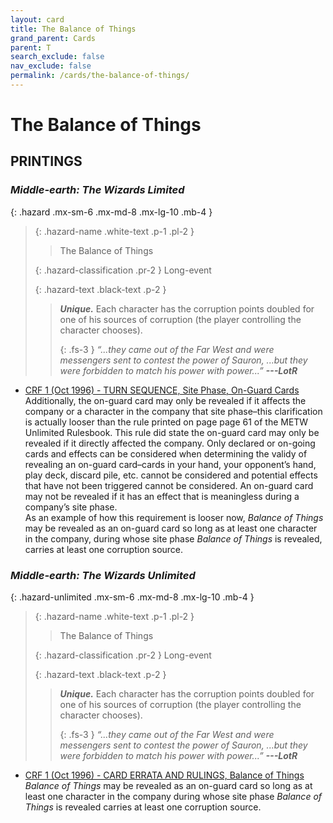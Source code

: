 ```yaml
---
layout: card
title: The Balance of Things
grand_parent: Cards
parent: T
search_exclude: false
nav_exclude: false
permalink: /cards/the-balance-of-things/
---
```


# The Balance of Things


## PRINTINGS


### _Middle-earth: The Wizards Limited_

{: .hazard .mx-sm-6 .mx-md-8 .mx-lg-10 .mb-4 }
> {: .hazard-name .white-text .p-1 .pl-2 }
> > <div class="hazard-mp"></div>
> > <div class="card-name">The Balance of Things</div>
>
> {: .hazard-classification .pr-2 }
> Long-event
>
> {: .hazard-text .black-text .p-2 }
> > _**Unique.**_ Each character has the corruption points doubled for one of his sources of corruption (the player controlling the character chooses).  
> > 
> > {: .fs-3 } 
> > _“...they came out of the Far West and were messengers sent to contest the power of Sauron, ...but they were forbidden to match his power with power...”_ ***---&#65279;LotR*** 
>

 - [CRF 1 (Oct 1996) - TURN SEQUENCE, Site Phase, On-Guard Cards](/original/rulings/crf-1/#on-guard-cards)<br>Additionally, the on-guard card may only be revealed if it affects the company or a character in the company that site phase–this clarification is actually looser than the rule printed on page page 61 of the METW Unlimited Rulesbook. This rule did state the on-guard card may only be revealed if it directly affected the company. Only declared or on-going cards and effects can be considered when determining the validy of revealing an on-guard card–cards in your hand, your opponent’s hand, play deck, discard pile, etc. cannot be considered and potential effects that have not been triggered cannot be considered. An on-guard card may not be revealed if it has an effect that is meaningless during a company’s site phase.<br>As an example of how this requirement is looser now, _Balance of Things_ may be revealed as an on-guard card so long as at least one character in the company, during whose site phase _Balance of Things_ is revealed, carries at least one corruption source.

### _Middle-earth: The Wizards Unlimited_

{: .hazard-unlimited .mx-sm-6 .mx-md-8 .mx-lg-10 .mb-4 }
> {: .hazard-name .white-text .p-1 .pl-2 }
> > <div class="hazard-mp"></div>
> > <div class="card-name">The Balance of Things</div>
>
> {: .hazard-classification .pr-2 }
> Long-event
>
> {: .hazard-text .black-text .p-2 }
> > _**Unique.**_ Each character has the corruption points doubled for one of his sources of corruption (the player controlling the character chooses).  
> > 
> > {: .fs-3 } 
> > _“...they came out of the Far West and were messengers sent to contest the power of Sauron, ...but they were forbidden to match his power with power...”_ ***---&#65279;LotR*** 
>

 - [CRF 1 (Oct 1996) - CARD ERRATA AND RULINGS, Balance of Things](/original/rulings/crf-1/#balance-of-things)<br>_Balance of Things_ may be revealed as an on-guard card so long as at least one character in the company during whose site phase _Balance of Things_ is revealed carries at least one corruption source.
